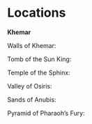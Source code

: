# Locations

**Khemar**

Walls of Khemar:

Tomb of the Sun King:

Temple of the Sphinx:

Valley of Osiris:

Sands of Anubis:

Pyramid of Pharaoh’s Fury:

